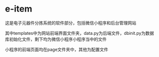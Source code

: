 # e-item
这是电子元器件分拣系统的软件部分，包括微信小程序和后台管理网站

其中templates中为网站前端界面文件夹，data.py为后端文件，dbinit.py为数据库初始化文件，剩下均为微信小程序小程序当中的文件

小程序的前端页面均在page文件夹中，其他为配置文件
